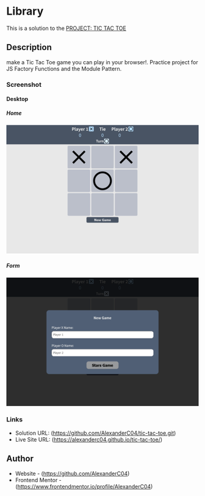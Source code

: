 # Library

This is a solution to the [PROJECT: TIC TAC TOE](https://www.theodinproject.com/paths/full-stack-javascript/courses/javascript/lessons/tic-tac-toe)

## Description

make a Tic Tac Toe game you can play in your browser!. Practice project for JS Factory Functions and the Module Pattern.

### Screenshot

#### Desktop

##### Home

![](images/screenshotdesktophome.png)

##### Form

![](images/screenshotdesktoform.png)

### Links

- Solution URL: (https://github.com/AlexanderC04/tic-tac-toe.git)
- Live Site URL: (https://alexanderc04.github.io/tic-tac-toe/)

## Author

- Website - (https://github.com/AlexanderC04)
- Frontend Mentor - (https://www.frontendmentor.io/profile/AlexanderC04)
